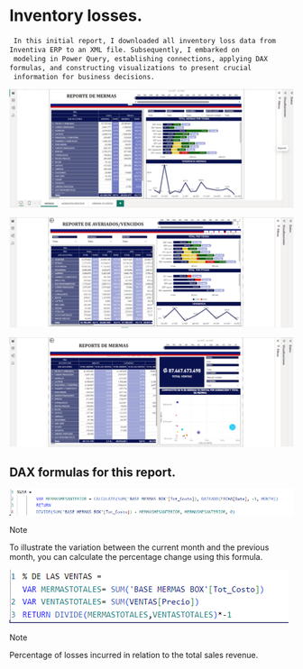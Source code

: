 # **Inventory losses**.

     In this initial report, I downloaded all inventory loss data from Inventiva ERP to an XML file. Subsequently, I embarked on
     modeling in Power Query, establishing connections, applying DAX formulas, and constructing visualizations to present crucial
     information for business decisions.

![alt text](image.png)

![alt text](image-4.png)

![alt text](image-5.png)

## DAX formulas for this report.

![alt text](image-3.png)

> [!NOTE]
> To illustrate the variation between the current month and the previous month, you can calculate the percentage change using
 this formula.

![alt text](image-2.png)

> [!NOTE]
> Percentage of losses incurred in relation to the total sales revenue.